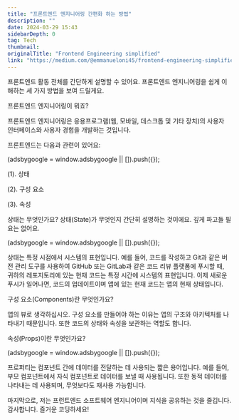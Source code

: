 ```yaml
---
title: "프론트엔드 엔지니어링 간편화 하는 방법"
description: ""
date: 2024-03-29 15:43
sidebarDepth: 0
tag: Tech
thumbnail:
originalTitle: "Frontend Engineering simplified"
link: "https://medium.com/@emmanueloni45/frontend-engineering-simplified-a31bc890883a"
---
```


프론트엔드 활동 전체를 간단하게 설명할 수 있어요. 프론트엔드 엔지니어링을 쉽게 이해하는 세 가지 방법을 보여 드릴게요.

프론트엔드 엔지니어링이 뭐죠?

프론트엔드 엔지니어링은 응용프로그램(웹, 모바일, 데스크톱 및 기타 장치)의 사용자 인터페이스와 사용자 경험을 개발하는 것입니다.

프론트엔드는 다음과 관련이 있어요:

<!-- ui-log 수평형 -->

<ins class="adsbygoogle"
  style="display:block"
  data-ad-client="ca-pub-4877378276818686"
  data-ad-slot="9743150776"
  data-ad-format="auto"
  data-full-width-responsive="true"></ins>
<component is="script">
(adsbygoogle = window.adsbygoogle || []).push({});
</component>

(1). 상태

(2). 구성 요소

(3). 속성

상태는 무엇인가요?
상태(State)가 무엇인지 간단히 설명하는 것이에요. 깊게 파고들 필요는 없어요.

<!-- ui-log 수평형 -->

<ins class="adsbygoogle"
  style="display:block"
  data-ad-client="ca-pub-4877378276818686"
  data-ad-slot="9743150776"
  data-ad-format="auto"
  data-full-width-responsive="true"></ins>
<component is="script">
(adsbygoogle = window.adsbygoogle || []).push({});
</component>

상태는 특정 시점에서 시스템의 표현입니다. 예를 들어, 코드를 작성하고 Git과 같은 버전 관리 도구를 사용하여 GitHub 또는 GitLab과 같은 코드 리뷰 플랫폼에 푸시할 때, 귀하의 레포지토리에 있는 현재 코드는 특정 시간에 시스템의 표현입니다. 이제 새로운 푸시가 일어나면, 코드의 업데이트이며 앱에 있는 현재 코드는 앱의 현재 상태입니다.

구성 요소(Components)란 무엇인가요?

앱의 뷰로 생각하십시오. 구성 요소를 만들어야 하는 이유는 앱의 구조와 아키텍처를 나타내기 때문입니다. 또한 코드의 상태와 속성을 보관하는 역할도 합니다.

속성(Props)이란 무엇인가요?

<!-- ui-log 수평형 -->

<ins class="adsbygoogle"
  style="display:block"
  data-ad-client="ca-pub-4877378276818686"
  data-ad-slot="9743150776"
  data-ad-format="auto"
  data-full-width-responsive="true"></ins>
<component is="script">
(adsbygoogle = window.adsbygoogle || []).push({});
</component>

프로퍼티는 컴포넌트 간에 데이터를 전달하는 데 사용되는 짧은 용어입니다. 예를 들어, 부모 컴포넌트에서 자식 컴포넌트로 데이터를 보낼 때 사용됩니다. 또한 동적 데이터를 나타내는 데 사용되며, 무엇보다도 재사용 가능합니다.

마지막으로, 저는 프런트엔드 소프트웨어 엔지니어이며 지식을 공유하는 것을 즐깁니다. 감사합니다. 즐거운 코딩하세요!
